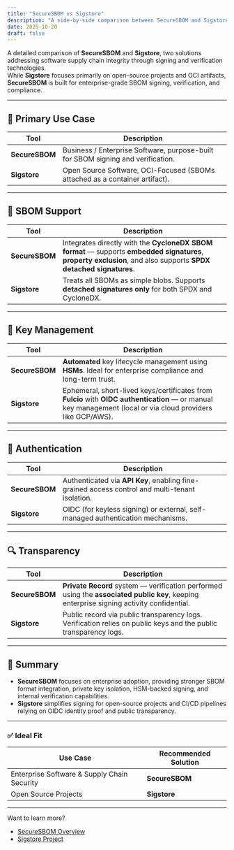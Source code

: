 ```yaml
---
title: "SecureSBOM vs Sigstore"
description: "A side-by-side comparison between SecureSBOM and Sigstore across key criteria such as use cases, SBOM support, key management, and authentication."
date: 2025-10-20
draft: false
---
```


A detailed comparison of **SecureSBOM** and **Sigstore**, two solutions addressing software supply chain integrity through signing and verification technologies.  
While **Sigstore** focuses primarily on open-source projects and OCI artifacts, **SecureSBOM** is built for enterprise-grade SBOM signing, verification, and compliance.

---

## 🧩 Primary Use Case

| Tool | Description |
|------|--------------|
| **SecureSBOM** | Business / Enterprise Software, purpose-built for SBOM signing and verification. |
| **Sigstore** | Open Source Software, OCI-Focused (SBOMs attached as a container artifact). |

---

## 📘 SBOM Support

| Tool | Description |
|------|--------------|
| **SecureSBOM** | Integrates directly with the **CycloneDX SBOM format** — supports **embedded signatures**, **property exclusion**, and also supports **SPDX detached signatures**. |
| **Sigstore** | Treats all SBOMs as simple blobs. Supports **detached signatures only** for both SPDX and CycloneDX. |

---

## 🔐 Key Management

| Tool | Description |
|------|--------------|
| **SecureSBOM** | **Automated** key lifecycle management using **HSMs**. Ideal for enterprise compliance and long-term trust. |
| **Sigstore** | Ephemeral, short-lived keys/certificates from **Fulcio** with **OIDC authentication** — or manual key management (local or via cloud providers like GCP/AWS). |

---

## 🪪 Authentication

| Tool | Description |
|------|--------------|
| **SecureSBOM** | Authenticated via **API Key**, enabling fine-grained access control and multi-tenant isolation. |
| **Sigstore** | OIDC (for keyless signing) or external, self-managed authentication mechanisms. |

---

## 🔍 Transparency

| Tool | Description |
|------|--------------|
| **SecureSBOM** | **Private Record** system — verification performed using the **associated public key**, keeping enterprise signing activity confidential. |
| **Sigstore** | Public record via public transparency logs. Verification relies on public keys and the public transparency logs. |

---

## 🧠 Summary

- **SecureSBOM** focuses on enterprise adoption, providing stronger SBOM format integration, private key isolation, HSM-backed signing, and internal verification capabilities.
- **Sigstore** simplifies signing for open-source projects and CI/CD pipelines relying on OIDC identity proof and public transparency.

---

### ✅ Ideal Fit

| Use Case | Recommended Solution |
|-----------|----------------------|
| Enterprise Software & Supply Chain Security | **SecureSBOM** |
| Open Source Projects | **Sigstore** |

---

Want to learn more?  
- [SecureSBOM Overview](/securesbom)  
- [Sigstore Project](https://sigstore.dev)
